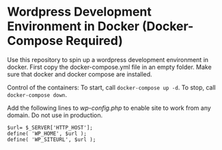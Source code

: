 Wordpress Development Environment in Docker (Docker-Compose Required)
==

Use this repository to spin up a wordpress development environment in docker.
First copy the docker-compose.yml file in an empty folder.
Make sure that docker and docker compose are installed.

Control of the containers:
To start, call `docker-compose up -d`.
To stop, call `docker-compose down`.

Add the following lines to <i> wp-config.php </i> to enable site to work from any domain. Do not use in production. 
```
$url= $_SERVER['HTTP_HOST'];
define( 'WP_HOME', $url );
define( 'WP_SITEURL', $url );
```